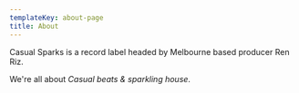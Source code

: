 ```yaml
---
templateKey: about-page
title: About
---
```

Casual Sparks is a record label headed by Melbourne based producer Ren Riz.

We're all about _Casual beats & sparkling house_.
